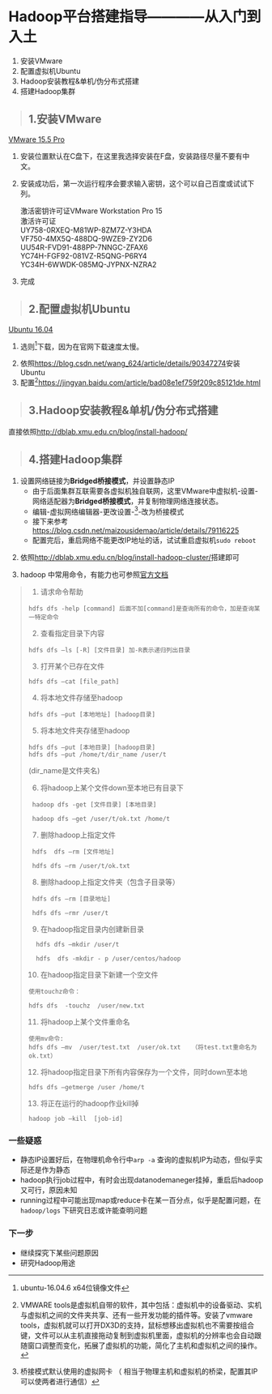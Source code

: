 # Hadoop平台搭建指导————从入门到入土

1. 安装VMware
2. 配置虚拟机Ubuntu
3. Hadoop安装教程&单机/伪分布式搭建
4. 搭建Hadoop集群

> ## 1.安装VMware

[VMware 15.5 Pro](https://www.onlinedown.net/soft/2062.htm)

1. 安装位置默认在C盘下，在这里我选择安装在F盘，安装路径尽量不要有中文。

2. 安装成功后，第一次运行程序会要求输入密钥，这个可以自己百度或试试下列。   

   激活密钥许可证VMware Workstation Pro 15  
   激活许可证  
   UY758-0RXEQ-M81WP-8ZM7Z-Y3HDA  
   VF750-4MX5Q-488DQ-9WZE9-ZY2D6  
   UU54R-FVD91-488PP-7NNGC-ZFAX6  
   YC74H-FGF92-081VZ-R5QNG-P6RY4  
   YC34H-6WWDK-085MQ-JYPNX-NZRA2  

3. 完成

> ## 2.配置虚拟机Ubuntu

[Ubuntu 16.04](http://mirrors.163.com/ubuntu-releases/16.04/)

1. 选则[^ubuntu-16.04.6-desktop-amd64.iso]下载，因为在官网下载速度太慢。

[^ubuntu-16.04.6-desktop-amd64.iso]: ubuntu-16.04.6 x64位镜像文件

2. 依照<https://blog.csdn.net/wang_624/article/details/90347274>安装Ubuntu
3. 配置[^VMTool]<https://jingyan.baidu.com/article/bad08e1ef759f209c85121de.html>

[^VMTool]: VMWARE tools是虚拟机自带的软件，其中包括：虚拟机中的设备驱动、实机与虚拟机之间的文件夹共享、还有一些开发功能的插件等。安装了vmware tools，虚拟机就可以打开DX3D的支持，鼠标想移出虚拟机也不需要按组合键，文件可以从主机直接拖动复制到虚拟机里面，虚拟机的分辨率也会自动跟随窗口调整而变化，拓展了虚拟机的功能，简化了主机和虚拟机之间的操作。

> ## 3.Hadoop安装教程&单机/伪分布式搭建

直接依照<http://dblab.xmu.edu.cn/blog/install-hadoop/>

> ## 4.搭建Hadoop集群

1. 设置网络链接为**Bridged桥接模式**，并设置静态IP
   - 由于后面集群互联需要各虚拟机独自联网，这里VMware中虚拟机-设置-网络适配器为**Bridged桥接模式**，并复制物理网络连接状态。
   - 编辑-虚拟网络编辑器-更改设置-[^VMnet0]-改为桥接模式
   - 接下来参考<https://blog.csdn.net/maizousidemao/article/details/79116225>
   - 配置完后，重启网络不能更改IP地址的话，试试重启虚拟机`sudo reboot`

[^VMnet0]: 桥接模式默认使用的虚拟网卡  （ 相当于物理主机和虚拟机的桥梁，配置其IP可以使两者进行通信）

2. 依照<http://dblab.xmu.edu.cn/blog/install-hadoop-cluster/>搭建即可

3. hadoop 中常用命令，有能力也可参照[官方文档](https://hadoop.apache.org/docs/stable/hadoop-project-dist/hadoop-common/SingleCluster.html)

> 1. 请求命令帮助
>
> ```
> hdfs dfs -help [command] 后面不加[command]是查询所有的命令，加是查询某一特定命令
> ```
>
> 2. 查看指定目录下内容
>
> ```
> hdfs dfs –ls [-R] [文件目录] 加-R表示递归列出目录
> ```
>
> 3. 打开某个已存在文件
>
> ```
> hdfs dfs –cat [file_path]
> ```
>
> 4. 将本地文件存储至hadoop
>
> ```
> hdfs dfs –put [本地地址] [hadoop目录]
> ```
>
> 5. 将本地文件夹存储至hadoop
>
> ```
> hdfs dfs –put [本地目录] [hadoop目录]
> hdfs dfs –put /home/t/dir_name /user/t
> ```
>
>    (dir_name是文件夹名)
>
> 6. 将hadoop上某个文件down至本地已有目录下
>
> ```
>  hadoop dfs -get [文件目录] [本地目录]
> 
>  hadoop dfs –get /user/t/ok.txt /home/t
> ```
>
> 7. 删除hadoop上指定文件
>
> ```
>  hdfs  dfs –rm [文件地址]
> 
>  hdfs dfs –rm /user/t/ok.txt
> ```
>
> 8.  删除hadoop上指定文件夹（包含子目录等）
>
> ```
>  hdfs dfs –rm [目录地址]
> 
>  hdfs dfs –rmr /user/t
> ```
>
> 9. 在hadoop指定目录内创建新目录
>
> ```
>   hdfs dfs –mkdir /user/t
> 
>   hdfs  dfs -mkdir - p /user/centos/hadoop
> ```
>
> 10. 在hadoop指定目录下新建一个空文件
>
> ```
> 使用touchz命令：
> 
> hdfs dfs  -touchz  /user/new.txt
> ```
>
> 11. 将hadoop上某个文件重命名
>
> ```
> 使用mv命令:
> hdfs dfs –mv  /user/test.txt  /user/ok.txt   （将test.txt重命名为ok.txt）
> ```
>
> 12. 将hadoop指定目录下所有内容保存为一个文件，同时down至本地
>
> ```
> hdfs dfs –getmerge /user /home/t
> ```
>
> 13. 将正在运行的hadoop作业kill掉
>
> ```
> hadoop job –kill  [job-id]
> ```
>
### 一些疑惑

- 静态IP设置好后，在物理机命令行中`arp -a` 查询的虚拟机IP为动态，但似乎实际还是作为静态
- hadoop执行job过程中，有时会出现datanodemaneger挂掉，重启后hadoop又可行，原因未知
- running过程中可能出现map或reduce卡在某一百分点，似乎是配置问题，在`hadoop/logs` 下研究日志或许能查明问题
### 下一步
- 继续探究下某些问题原因
- 研究Hadoop用途
